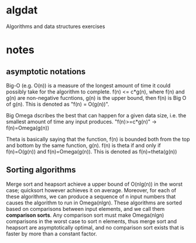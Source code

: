# algdat
Algorithms and data structures exercises

# notes
## asymptotic notations
Big-O (e.g. O(n)) is a measure of the longest amount of time it could possibly take for
the algorithm to complete. f(n) <= c*g(n), where f(n) and g(n) are non-negative fucntions,
g(n) is the upper bound, then f(n) is Big O of g(n). This is denoted as "f(n) = O(g(n))".

Big Omega dscribes the best that can happen for a given data size, i.e. the smallest 
amount of time any input produces. "f(n)>=c*g(n)" -> f(n)=Omega(g(n))

Theta is basically saying that the function, f(n) is bounded both from the top and bottom
by the same function, g(n). f(n) is theta if and only if f(n)=O(g(n)) and f(n)=Omega(g(n)).
This is denoted as f(n)=theta(g(n))

## Sorting algorithms
Merge sort and heapsort achieve a upper bound of O(nlg(n)) in the worst case; quicksort however achieves it on average. Moreover, for each of these algorithms, we can produce a sequence of n input numbers that causes the algorithm to run in Omega(nlgn). These algorithms are sorted based on comparisons between input elements, and we call them **comparison sorts**.
Any comparison sort must make Omega(nlgn) comparisons in the worst case to sort n elements, thus merge sort and heapsort are asymptotically optimal, and no comparison sort exists that is faster by more than a constant factor.

